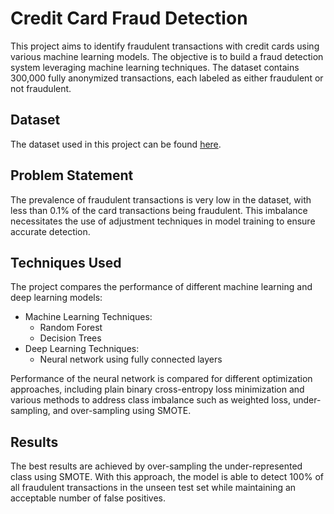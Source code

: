 # Credit Card Fraud Detection 

This project aims to identify fraudulent transactions with credit cards using various machine learning models. The objective is to build a fraud detection system leveraging machine learning techniques. The dataset contains 300,000 fully anonymized transactions, each labeled as either fraudulent or not fraudulent.

## Dataset

The dataset used in this project can be found [here](https://www.kaggle.com/datasets/mlg-ulb/creditcardfraud).

## Problem Statement

The prevalence of fraudulent transactions is very low in the dataset, with less than 0.1% of the card transactions being fraudulent. This imbalance necessitates the use of adjustment techniques in model training to ensure accurate detection.

## Techniques Used

The project compares the performance of different machine learning and deep learning models:

- Machine Learning Techniques:
  - Random Forest
  - Decision Trees
- Deep Learning Techniques:
  - Neural network using fully connected layers

Performance of the neural network is compared for different optimization approaches, including plain binary cross-entropy loss minimization and various methods to address class imbalance such as weighted loss, under-sampling, and over-sampling using SMOTE.

## Results

The best results are achieved by over-sampling the under-represented class using SMOTE. With this approach, the model is able to detect 100% of all fraudulent transactions in the unseen test set while maintaining an acceptable number of false positives.

